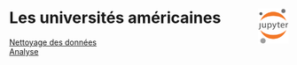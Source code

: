 # **Les universités américaines**<a href="../"><img align="right" src="https://github.com/MiKL5/Python/raw/master/assets/logo/Jupyter.svg" alt="Jupyter" height="64px"></a>
[Nettoyage des données](cleaning)  
[Analyse](analysis)